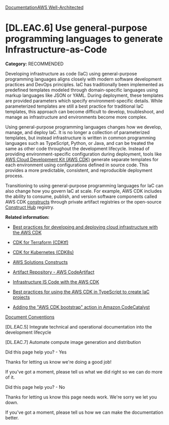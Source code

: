 [Documentation](/index.html)[AWS Well-Architected](devops-guidance.html)

# [DL.EAC.6] Use general-purpose programming languages to generate Infrastructure-as-Code

**Category:** RECOMMENDED

Developing infrastructure as code (IaC) using general-purpose programming languages aligns closely with modern software development practices and DevOps principles. IaC has traditionally been implemented as predefined templates modeled through domain-specific languages using markup languages like JSON or YAML. During deployment, these templates are provided parameters which specify environment-specific details. While parameterized templates are still a best practice for traditional IaC templates, this approach can become difficult to develop, troubleshoot, and manage as infrastructure and environments become more complex.

Using general-purpose programming languages changes how we develop, manage, and deploy IaC. It is no longer a collection of parameterized templates, but instead infrastructure is written in common programming languages such as TypeScript, Python, or Java, and can be treated the same as other code throughout the development lifecycle. Instead of providing environment-specific configuration during deployment, tools like [AWS Cloud Development Kit (AWS CDK)](https://docs.aws.amazon.com/cdk/v2/guide/best-practices.html#best-practices-apps-stages) generate separate templates for each environment using configurations defined in source code. This provides a more predictable, consistent, and reproducible deployment process.

Transitioning to using general-purpose programming languages for IaC can also change how you govern IaC at scale. For example, AWS CDK includes the ability to consume, publish, and version software components called AWS CDK [constructs](https://docs.aws.amazon.com/cdk/v2/guide/constructs.html) through private artifact registries or the open-source [Construct Hub](https://constructs.dev/) registry.

**Related information:**

* [Best practices for developing and deploying cloud infrastructure with the AWS CDK](https://docs.aws.amazon.com/cdk/v2/guide/best-practices.html)

* [CDK for Terraform (CDKtf)](https://www.terraform.io/docs/cdktf/index.html)

* [CDK for Kubernetes (CDK8s)](https://cdk8s.io/)

* [AWS Solutions Constructs](https://docs.aws.amazon.com/solutions/latest/constructs/welcome.html)

* [Artifact Repository - AWS CodeArtifact](https://aws.amazon.com/codeartifact/)

* [Infrastructure IS Code with the AWS CDK](https://www.youtube.com/watch?v=Lh-kVC2r2AU)

* [Best practices for using the AWS CDK in TypeScript to create IaC projects](https://docs.aws.amazon.com/prescriptive-guidance/latest/best-practices-cdk-typescript-iac/introduction.html)

* [Adding the "AWS CDK bootstrap" action in Amazon CodeCatalyst](https://docs.aws.amazon.com/codecatalyst/latest/userguide/cdk-boot-action.html)


[Document Conventions](/general/latest/gr/docconventions.html)

\[DL.EAC.5] Integrate technical and operational documentation into the development lifecycle

\[DL.EAC.7] Automate compute image generation and distribution

Did this page help you? - Yes

Thanks for letting us know we're doing a good job!

If you've got a moment, please tell us what we did right so we can do more of it.

Did this page help you? - No

Thanks for letting us know this page needs work. We're sorry we let you down.

If you've got a moment, please tell us how we can make the documentation better.</awsdocs-view></awsui-app-layout>